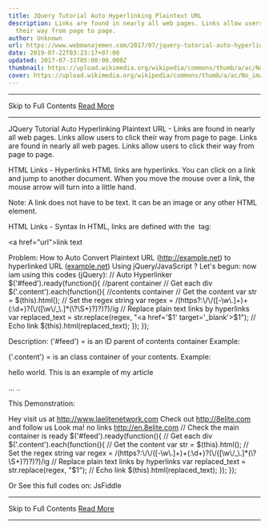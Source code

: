 ```yaml
---
title: JQuery Tutorial Auto Hyperlinking Plaintext URL
description: Links are found in nearly all web pages. Links allow users to click
  their way from page to page.
author: Unknown
url: https://www.webmanajemen.com/2017/07/jquery-tutorial-auto-hyperlinking.html
date: 2019-07-22T03:23:17+07:00
updated: 2017-07-31T05:08:00.000Z
thumbnail: https://upload.wikimedia.org/wikipedia/commons/thumb/a/ac/No_image_available.svg/2048px-No_image_available.svg.png
cover: https://upload.wikimedia.org/wikipedia/commons/thumb/a/ac/No_image_available.svg/2048px-No_image_available.svg.png
---
```


<hr/> Skip to Full Contents <a href="https://www.webmanajemen.com/2017/07/jquery-tutorial-auto-hyperlinking.html" rel="follow" class="button" id="read-more">Read More</a> <hr/> JQuery Tutorial Auto Hyperlinking Plaintext URL - Links are found in nearly all web pages. Links allow users to click their way from page to page. Links are found in nearly all web pages. Links allow users to click their way from page to page.

HTML Links - Hyperlinks
HTML links are hyperlinks.
You can click on a link and jump to another document.
When you move the mouse over a link, the mouse arrow will turn into a little hand.

Note: A link does not have to be text. It can be an image or any other HTML element.

HTML Links - Syntax
In HTML, links are defined with the <a> tag:

<a href="url">link text</a>

Problem: How to Auto Convert Plaintext URL (http://example.net) to hyperlinked URL (<a href="http://example.net/">example.net</a>) Using jQuery/JavaScript ?
Let's begun:
now iam using this codes (jQuery):
// Auto Hyperlinker
$('#feed').ready(function(){ //parent container
    // Get each div
    $('.content').each(function(){ //contents container
        // Get the content
        var str = $(this).html();
        // Set the regex string
        var regex = /(https?:\/\/([-\w\.]+)+(:\d+)?(\/([\w\/_\.]*(\?\S+)?)?)?)/ig
        // Replace plain text links by hyperlinks
        var replaced_text = str.replace(regex, "<a href='$1' target='_blank'>$1</a>");
        // Echo link
        $(this).html(replaced_text);
    });
});

Description:
('#feed') = is an ID parent of contents container
Example:
<div id="feed">
<div class="content">
</div></div>
('.content') = is an class container of your contents.
Example:
<div class="content">
<p>hello world. This is an example of my article</p>
...
..
</div>

This Demonstration:

Hey visit us at http://www.laelitenetwork.com
Check out http://8elite.com and follow us
Look ma! no links http://en.8elite.com
// Check the main container is ready $('#feed').ready(function(){     // Get each div     $('.content').each(function(){         // Get the content         var str = $(this).html();         // Set the regex string         var regex = /(https?:\/\/([-\w\.]+)+(:\d+)?(\/([\w\/_\.]*(\?\S+)?)?)?)/ig         // Replace plain text links by hyperlinks         var replaced_text = str.replace(regex, "$1");         // Echo link         $(this).html(replaced_text);     }); }); 

Or See this full codes on: JsFiddle <hr/> Skip to Full Contents <a href="https://www.webmanajemen.com/2017/07/jquery-tutorial-auto-hyperlinking.html" rel="follow" class="button" id="read-more">Read More</a> <hr/>